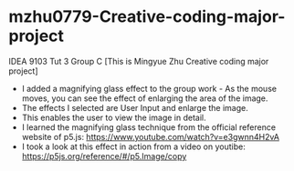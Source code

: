 # mzhu0779-Creative-coding-major-project
IDEA 9103 Tut 3 Group C [This is Mingyue Zhu Creative coding major project]
* I added a magnifying glass effect to the group work - As the mouse moves, you can see the effect of enlarging the area of the image.
* The effects I selected are User Input and enlarge the image.
* This enables the user to view the image in detail.
* I learned the magnifying glass technique from the official reference website of p5.js: https://www.youtube.com/watch?v=e3gwnn4H2vA
* I took a look at this effect in action from a video on youtibe: https://p5js.org/reference/#/p5.Image/copy